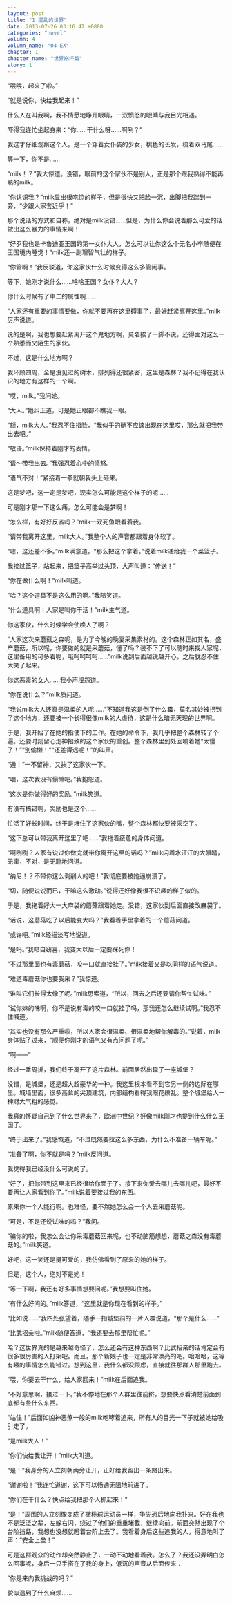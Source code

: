 ```yaml
---
layout: post
title: "1 混乱的世界"
date: 2013-07-26 03:16:47 +0800
categories: "novel"
volumn: 4
volumn_name: "04-EX"
chapter: 1
chapter_name: "世界崩坏篇"
story: 1
---
```

“喂喂，起来了啦。”

“就是说你，快给我起来！”

什么人在叫我啊，我不情愿地睁开眼睛，一双愤怒的眼睛与我目光相遇。

吓得我连忙坐起身来：“你……干什么呀……啊咧？”

我这才仔细观察这个人。是一个穿着女仆装的少女，桃色的长发，梳着双马尾……

等一下，你不是……

“milk！？”我大惊道。没错，眼前的这个家伙不是别人，正是那个跟我熟得不能再熟的milk。

“你认识我？”milk显出很吃惊的样子，但是很快又把脸一沉，出脚把我踹到一旁，“少跟人家套近乎！”

那个说话的方式和自称，绝对是milk没错……但是，为什么你会说着那么可爱的话做出这么暴力的事情来啊！

“好歹我也是卡鲁迪亚王国的第一女仆大人，怎么可以让你这么个无名小卒随便在王国境内睡觉！”milk还一副理智气壮的样子。

“你管啊！”我反驳道，你这家伙什么时候变得这么多管闲事。

等下，她刚才说什么……啥啥王国？女仆？大人？

你什么时候有了中二的属性啊……

“人家还有重要的事情要做，你就不要再在这里碍事了，最好赶紧离开这里。”milk厉声说道。

说的是啊，我也想要赶紧离开这个鬼地方啊，莫名挨了一脚不说，还得面对这么一个熟悉而又陌生的家伙。

不过，这是什么地方啊？

我环顾四周，全是没见过的树木，排列得还很紧密，这里是森林？我不记得在我认识的地方有这样的一个啊。

“哎，milk。”我问她。

“大人。”她纠正道，可是她正眼都不瞧我一眼。

“额，milk大人。”我忍不住捂脸，“我似乎的确不应该出现在这里哎，那么就把我带出去吧。”

“敬语。”milk保持着刚才的表情。

“请～带我出去。”我强忍着心中的愤怒。

“语气不对！”紧接着一拳就朝我头上砸来。

这是梦吧，这一定是梦吧，现实怎么可能是这个样子的呢……

可是刚才那一下这么痛，怎么可能会是梦啊！

“怎么样，有好好反省吗？”milk一双死鱼眼看着我。

“请带我离开这里，milk大人。”我整个人的声音都跟着身体软了。

“嗯，这还差不多。”milk满意道，“那么把这个拿着。”说着milk递给我一个菜篮子。

我接过篮子，站起来，把篮子高举过头顶，大声叫道：“传送！”

“你在做什么啊！”milk叫道。

“哈？这个道具不是这么用的啊。”我陪笑道。

“什么道具啊！人家是叫你干活！”milk生气道。

你这家伙，什么时候学会使唤人了啊？

“人家这次来蘑菇之森呢，是为了今晚的晚宴采集素材的。这个森林正如其名，盛产蘑菇，所以呢，你要做的就是采蘑菇，懂了吗？装不下了可以随时来找人家呢，这里备用的可多着呢，哦呵呵呵呵……”milk说到后面越说越开心，之后就忍不住大笑了起来。

你这恶毒的女人……我小声埋怨道。

“你在说什么？”milk质问道。

“我说milk大人还真是温柔的人呢……”不知道我这是倒了什么霉，莫名其妙被拐到了这个地方，还要被一个长得很像milk的人虐待，这是什么暗无天理的世界啊。

于是，我开始了在她的指使下的工作。在她的命令下，我几乎把整个森林转了个遍。还要时刻留心走神招致的这个家伙的重创。整个森林里到处回响着她“太慢了！”“别偷懒！”“还差得远呢！”的叫声。

“通！”一不留神，又挨了这家伙一下。

“喂，这次我没有偷懒吧。”我抱怨道。

“这次是你做得好的奖励。”milk笑道。

有没有搞错啊，奖励也是这个……

忙活了好长时间，终于是堵住了这家伙的嘴，整个森林都快要被采空了。

“这下总可以带我离开这里了吧……”我拖着疲惫的身体问道。

“啊咧咧？人家有说过你做完就带你离开这里的话吗？”milk闪着水汪汪的大眼睛，无辜，不对，是无耻地问道。

“纳尼！？不带你这么剥削人的吧！”我彻底要被她逼崩溃了。

“切，随便说说而已，干嘛这么激动。”说得还好像我很不识趣的样子似的。

于是，我拖着好大一大麻袋的蘑菇跟着她走。没错，这家伙到后面直接改麻袋了。

“话说，这蘑菇吃了以后能变大吗？”我看着手里拿着的一个蘑菇问道。

“或许吧。”milk轻描淡写地说道。

“是吗。”我暗自窃喜，我变大以后一定要踩死你！

“不过那里面也有毒蘑菇，咬一口就直接挂了。”milk接着又是以同样的语气说道。

“难道毒蘑菇你也要我采？”我惊道。

“谁叫它们长得太像了呢。”milk思索道，“所以，回去之后还要请你帮忙试味。”

“试你妹的味啊，你不是说有毒的咬一口就挂了吗，那我还怎么继续试啊。”我忍不住喊道。

“其实也没有那么严重啦，所以人家会很温柔、很温柔地帮你解毒的。”说着，milk身体贴了过来，“顺便你刚才的语气又有点问题了呢。”

“啊——”

经过一番周折，我们终于离开了这片森林。前面居然出现了一座城堡？

没错，是城堡，还是超大超豪华的一种。我这里根本看不到它另一侧的边际在哪里。城墙里面，很多高耸的尖顶建筑，内部结构看得我眼花缭乱。整个城堡给人一种财大气粗的感觉。

我真的怀疑自己到了什么世界来了，欧洲中世纪？好像milk刚才也提到什么什么王国了。

“终于出来了。”我感慨道，“不过既然要拉这么多东西，为什么不准备一辆车呢。”

“准备了啊，你不就是吗？”milk反问道。

我觉得我已经没什么可说的了。

“好了，把你带到这里来已经很给你面子了。接下来你爱去哪儿去哪儿吧，最好不要再让人家看到你了。”milk说着要接过我的东西。

原来你一个人能行啊。也难怪，要不然她怎么会一个人去采蘑菇呢。

“可是，不是还说试味的吗？”我问。

“骗你的啦，我怎么会让你采毒蘑菇回来呢，也不动脑筋想想，蘑菇之森没有毒蘑菇的。”milk笑道。

好吧，这一笑还是挺可爱的，我仿佛看到了原来的她的样子。

但是，这个人，绝对不是她！

“等一下啊，我还有好多事情想要问呢。”我想要叫住她。

“有什么好问的。”milk答道，“这里就是你现在看到的样子。”

“比如说……”我四处张望着，随手一指城堡前的一片人群说道，“那个是什么……”

“比武招亲啦。”milk随便答道，“我还要去那里帮忙呢。”

哈？这世界真的是越来越奇怪了，怎么还会有这种东西啊？比武招亲的话肯定会有很多很厉害的人打架吧。而且，那个新娘子也一定是非常漂亮的吧。哈哈哈，这等有趣的事情怎么能错过。想到这里，我什么都没顾虑，直接就往那群人那里跑去。

“喂，你要去干什么，给人家回来！”milk在后面追我。

“不好意思啊，接过一下。”我不停地在那个人群里往前挤，想要快点看清楚前面到底都有些什么东西。

“站住！”后面如凶神恶煞一般的milk咆哮着追来，所有人的目光一下子就被她给吸引走了。

“是milk大人！”

“你们快给我让开！”milk大叫道。

“是！”我身旁的人立刻朝两旁让开，正好给我留出一条路出来。

“谢谢啦！”我连忙道谢，这下可以畅通无阻地前进了。

“你们在干什么？快点给我把那个人抓起来！”

“是！”周围的人立刻像变成了橄榄球运动员一样，争先恐后地向我扑来。好在我也不是泛泛之辈，左躲右闪，绕过了他们的重重堵截，继续向前。前面突然出现了个台阶挡路，我想也没想就瞪着台阶上去了。我看着身后这些追我的人，得意地叫了声：“安全上垒！”

可是这群观众的动作却突然静止了，一动不动地看着我。怎么了？我还没弄明白怎么回事呢，身后一只手搭在了我的身上，低沉的声音从后面传来：

“你是来向我挑战的吗？”

貌似遇到了什么麻烦……